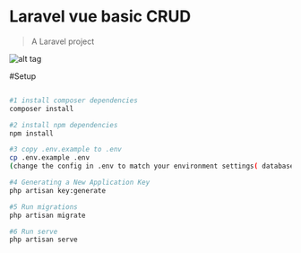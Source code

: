 # Laravel vue basic CRUD

> A Laravel project

![alt tag](http://i.imgur.com/k7x3zhk.png)


#Setup

``` bash

#1 install composer dependencies 
composer install

#2 install npm dependencies 
npm install

#3 copy .env.example to .env
cp .env.example .env
(change the config in .env to match your environment settings( database username, password and database name ))

#4 Generating a New Application Key
php artisan key:generate

#5 Run migrations
php artisan migrate

#6 Run serve
php artisan serve

```


